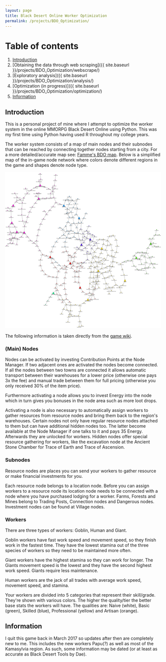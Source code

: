 ```yaml
---
layout: page
title: Black Desert Online Worker Optimization
permalink: /projects/BDO_Optimization/
---
```


# Table of contents
1. [Introduction](#introduction)
2. [Obtaining the data through web scraping]({{ site.baseurl }}/projects/BDO_Optimization/webscrape/)
3. [Exploratory analysis]({{ site.baseurl }}/projects/BDO_Optimization/analysis/)
4. [Optimization (in progress)]({{ site.baseurl }}/projects/BDO_Optimization/optimization/)
5. [Information](#information)

## Introduction <a name="introduction"></a>
This is a personal project of mine where I attempt to optimize the worker system in the online MMORPG Black Desert Online using Python. This was my first time using Python having used R throughout my college years.

The worker system consists of a map of main nodes and their subnodes that can be reached by connecting together nodes starting from a city. For a more detailed/accurate map see: [Famme's BDO map](http://www.somethinglovely.net/bdo/). Below is a simplified map of the in-game node network where colors denote different regions in the game and shapes denote node type.

![svg](analysis/figures/output_10_0.svg)

The following information is taken directly from the [game wiki](http://blackdesertonline.wikia.com/wiki/).

### (Main) Nodes
Nodes can be activated by investing Contribution Points at the Node Manager. If two adjacent ones are activated the nodes become connected. If all the nodes between two towns are connected it allows automatic transport between their warehouses for a lower price (otherwise one pays 3x the fee) and manual trade between them for full pricing (otherwise you only received 30% of the item price).

Furthermore activating a node allows you to invest Energy into the node which in turn gives you bonuses in the node area such as more loot drops.

Activating a node is also necessary to automatically assign workers to gather resources from resource nodes and bring them back to the region's warehouses. Certain nodes not only have regular resource nodes attached to them but can have additional hidden nodes too. The latter become available at the Node Manager if one talks to it and pays 35 Energy. Afterwards they are unlocked for workers. Hidden nodes offer special resource gathering for workers, like the excavation node at the Ancient Stone Chamber for Trace of Earth and Trace of Ascension. 

### Subnodes
Resource nodes are places you can send your workers to gather resource or make financial investments for you. 

Each resource node belongs to a location node. Before you can assign workers to a resource node its location node needs to be connected with a node where you have purchased lodging for a worker. Farms, Forests and Mines belong to Trading Posts, Connection nodes and Dangerous nodes. Investment nodes can be found at Village nodes. 

### Workers
There are three types of workers: Goblin, Human and Giant.

Goblin workers have fast work speed and movement speed, so they finish work in the fastest time. They have the lowest stamina out of the three species of workers so they need to be maintained more often.

Giant workers have the highest stamina so they can work for longer. The Giants movement speed is the lowest and they have the second highest work speed. Giants require less maintenance.

Human workers are the jack of all trades with average work speed, movement speed, and stamina.

Your workers are divided into 5 categories that represent their skill/grade. They're shown with various colors. The higher the quality/tier the better base stats the workers will have. The qualities are: Naive (white), Basic (green), Skilled (blue), Professional (yellow) and Artisan (orange). 

## Information <a name="information"></a>
I quit this game back in March 2017 so updates after then are completely new to me. This includes the new workers Papu(?) as well as most of the Kamasylvia region. As such, some information may be dated (or at least as accurate as Black Desert Tools by Dae).
